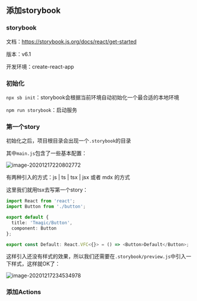 ## 添加storybook

### storybook

文档：https://storybook.js.org/docs/react/get-started

版本：v6.1

开发环境：create-react-app

### 初始化

`npx sb init`：storybook会根据当前环境自动初始化一个最合适的本地环境

`npm run storybook`：启动服务

### 第一个story

初始化之后，项目根目录会出现一个`.storybook`的目录

其中`main.js`包含了一些基本配置：

![image-20201217220802772](C:\Users\wwz\AppData\Roaming\Typora\typora-user-images\image-20201217220802772.png)

有两种引入的方式：js | ts | tsx | jsx 或者 mdx 的方式

这里我们就用tsx去写第一个story：

```typescript
import React from 'react';
import Button from './button';

export default {
  title: 'Tmagic/Button',
  component: Button
};

export const Default: React.VFC<{}> = () => <Button>Default</Button>;
```

这样引入还没有样式的效果，所以我们还需要在`.storybook/preview.js`中引入一下样式，这样就OK了：

![image-20201217234534978](C:\Users\wwz\AppData\Roaming\Typora\typora-user-images\image-20201217234534978.png)

### 添加Actions

